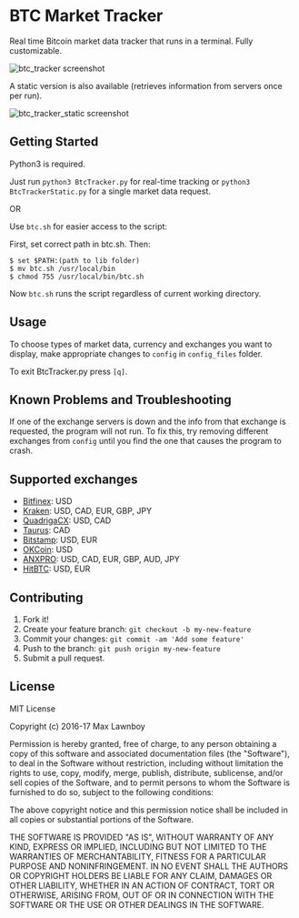 # BTC Market Tracker

Real time Bitcoin market data tracker that runs in a terminal. Fully customizable.

![btc_tracker screenshot](http://i68.tinypic.com/8zk17t.png)

A static version is also available (retrieves information from servers once per run).

![btc_tracker_static screenshot](http://i68.tinypic.com/2mzfeoj.png)
## Getting Started
Python3 is required.

Just run `python3 BtcTracker.py` for real-time tracking or `python3 BtcTrackerStatic.py` for a single market data request.

OR

Use `btc.sh` for easier access to the script:

First, set correct path in btc.sh. Then:

````
$ set $PATH:(path to lib folder)
$ mv btc.sh /usr/local/bin
$ chmod 755 /usr/local/bin/btc.sh
````
Now `btc.sh` runs the script regardless of current working directory.

## Usage

To choose types of market data, currency and exchanges you want to display, make appropriate changes to `config` in `config_files` folder.

To exit BtcTracker.py press `[q]`.

## Known Problems and Troubleshooting

If one of the exchange servers is down and the info from that exchange is requested, the program will not run. To fix this, try removing different exchanges from `config` until you find the one that causes the program to crash.

## Supported exchanges

- [Bitfinex](https://www.bitfinex.com/): USD
- [Kraken](https://www.kraken.com/): USD, CAD, EUR, GBP, JPY
- [QuadrigaCX](https://www.quadrigacx.com/): USD, CAD
- [Taurus](https://www.taurusexchange.com/): CAD
- [Bitstamp](https://www.bitstamp.net/): USD, EUR
- [OKCoin](https://www.okcoin.com/): USD
- [ANXPRO](https://anxpro.com/): USD, CAD, EUR, GBP, AUD, JPY
- [HitBTC](https://hitbtc.com/): USD, EUR

## Contributing
1. Fork it!
2. Create your feature branch: `git checkout -b my-new-feature`
3. Commit your changes: `git commit -am 'Add some feature'`
4. Push to the branch: `git push origin my-new-feature`
5. Submit a pull request.

## License

MIT License

Copyright (c) 2016-17 Max Lawnboy

Permission is hereby granted, free of charge, to any person obtaining a copy
of this software and associated documentation files (the "Software"), to deal
in the Software without restriction, including without limitation the rights
to use, copy, modify, merge, publish, distribute, sublicense, and/or sell
copies of the Software, and to permit persons to whom the Software is
furnished to do so, subject to the following conditions:

The above copyright notice and this permission notice shall be included in all
copies or substantial portions of the Software.

THE SOFTWARE IS PROVIDED "AS IS", WITHOUT WARRANTY OF ANY KIND, EXPRESS OR
IMPLIED, INCLUDING BUT NOT LIMITED TO THE WARRANTIES OF MERCHANTABILITY,
FITNESS FOR A PARTICULAR PURPOSE AND NONINFRINGEMENT. IN NO EVENT SHALL THE
AUTHORS OR COPYRIGHT HOLDERS BE LIABLE FOR ANY CLAIM, DAMAGES OR OTHER
LIABILITY, WHETHER IN AN ACTION OF CONTRACT, TORT OR OTHERWISE, ARISING FROM,
OUT OF OR IN CONNECTION WITH THE SOFTWARE OR THE USE OR OTHER DEALINGS IN THE
SOFTWARE.
